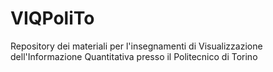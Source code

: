 # VIQPoliTo
Repository dei materiali per l'insegnamenti di Visualizzazione dell'Informazione Quantitativa presso il Politecnico di Torino
